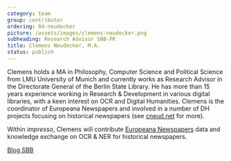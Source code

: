 ```yaml
---
category: team
group: contributor
ordering: 04-neudecker
picture: /assets/images/clemens-neudecker.png
subheading: Research Advisor SBB-PK
title: Clemens Neudecker, M.A.
status: publish
---
```


Clemens holds a MA in Philosophy, Computer Science and Political Science from LMU University of Munich and currently works as Research Advisor in the Directorate General of the Berlin State Library. He has more than 15 years experience working in Research & Development in various digital libraries, with a keen interest on OCR and Digital Humanities. Clemens is the coordinator of Europeana Newspapers and involved in a number of DH projects focusing on historical newspapers (see [cneud.net](https://cneud.net/) for more).

Within *impresso*, Clemens will contribute [Europeana Newspapers](http://www.europeana-newspapers.eu/) data and knowledge exchange on OCR & NER for historical newspapers.

[Blog SBB](http://blog.sbb.berlin/author/cn/)
